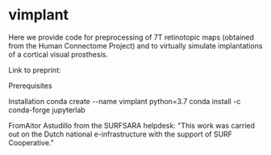 # vimplant
Here we provide code for preprocessing of 7T retinotopic maps (obtained from the Human Connectome Project) and to virtually simulate implantations of a cortical visual prosthesis.  

Link to preprint: 

Prerequisites

Installation
conda create --name vimplant python=3.7
conda install -c conda-forge jupyterlab

FromAitor Astudillo from the SURFSARA helpdesk:  "This work was carried out on the Dutch national e-infrastructure with the support of SURF Cooperative."
